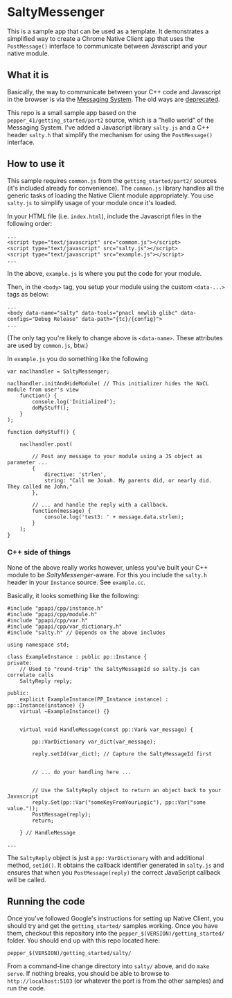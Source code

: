 SaltyMessenger
==============

This is a sample app that can be used as a template. It demonstrates a simplified way to create a Chrome Native Client app that uses the `PostMessage()` interface to communicate between Javascript and your native module.


## What it is

Basically, the way to communicate between your C++ code and Javascript in the browser is via the [Messaging System](https://developer.chrome.com/native-client/devguide/coding/message-system). The old ways are [deprecated](https://code.google.com/p/ppapi/wiki/InterfacingWithJavaScript).

This repo is a small sample app based on the `pepper_41/getting_started/part2` source, which is a "hello world" of the Messaging System. I've added a Javascript library `salty.js` and a C++ header `salty.h` that simplify the mechanism for using the `PostMessage()` interface.

## How to use it

This sample requires `common.js` from the `getting_started/part2/` sources (it's included already for convenience). The `common.js` library handles all the generic tasks of loading the Native Client module appropriately. You use `salty.js` to simplify usage of your module once it's loaded.

In your HTML file (i.e. `index.html`), include the Javascript files in the following order:

    ...
    <script type="text/javascript" src="common.js"></script>
    <script type="text/javascript" src="salty.js"></script>
    <script type="text/javascript" src="example.js"></script>
    ...

In the above, `example.js` is where you put the code for your module.

Then, in the `<body>` tag, you setup your module using the custom `<data-...>` tags as below:

    ...
    <body data-name="salty" data-tools="pnacl newlib glibc" data-configs="Debug Release" data-path="{tc}/{config}">
    ...

(The only tag you're likely to change above is `<data-name>`. These attributes are used by `common.js`, btw.)

In `example.js` you do something like the following

    var naclhandler = SaltyMessenger;

    naclhandler.initAndHideModule( // This initializer hides the NaCL module from user's view
        function() {
            console.log('Initialized');
            doMyStuff();
        }
    );

    function doMyStuff() {

        naclhandler.post(

            // Post any message to your module using a JS object as parameter ...
            {
                directive: 'strlen',
                string: "Call me Jonah. My parents did, or nearly did. They called me John."
            },

            // ... and handle the reply with a callback.
            function(message) {
                console.log('test3: ' + message.data.strlen);
            }
        );
    }

### C++ side of things

None of the above really works however, unless you've built your C++ module to be _SaltyMessenger_-aware. For this you include the `salty.h` header in your `Instance` source. See `example.cc`.

Basically, it looks something like the following:

    #include "ppapi/cpp/instance.h"
    #include "ppapi/cpp/module.h"
    #include "ppapi/cpp/var.h"
    #include "ppapi/cpp/var_dictionary.h"
    #include "salty.h" // Depends on the above includes

    using namespace std;

    class ExampleInstance : public pp::Instance {
    private:
        // Used to "round-trip" the SaltyMessageId so salty.js can correlate calls
        SaltyReply reply;

    public:
        explicit ExampleInstance(PP_Instance instance) : pp::Instance(instance) {}
        virtual ~ExampleInstance() {}


        virtual void HandleMessage(const pp::Var& var_message) {

            pp::VarDictionary var_dict(var_message);

            reply.setId(var_dict); // Capture the SaltyMessageId first
            

            // ... do your handling here ...

            
            // Use the SaltyReply object to return an object back to your Javascript
            reply.Set(pp::Var("someKeyFromYourLogic"), pp::Var("some value."));
            PostMessage(reply);
            return;

        } // HandleMessage
            
    ...

The `SaltyReply` object is just a `pp::VarDictionary` with and additional method, `setId()`. It obtains the callback identifier generated in `salty.js` and ensures that when you `PostMessage(reply)` the correct JavaScript callback will be called.

## Running the code

Once you've followed Google's instructions for setting up Native Client, you should try and get the `getting_started/` samples working. Once you have them, checkout this repository into the `pepper_$(VERSION)/getting_started/` folder. You should end up with this repo located here:

    pepper_$(VERSION)/getting_started/salty/

From a command-line change directory into `salty/` above, and do `make serve`. If nothing breaks, you should be able to browse to `http://localhost:5103` (or whatever the port is from the other samples) and run the code.
